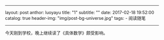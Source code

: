 ---
layout: post
anthor: luoyayu
title: "1"
subtitle:  ""
date:       2017-02-18 19:52:00
catalog: true
header-img:  "img/post-bg-universe.jpg"
tags:
    - 阅读随笔

 ---

今天刚到学校，晚上继续读了《具体数学》颇受影响。